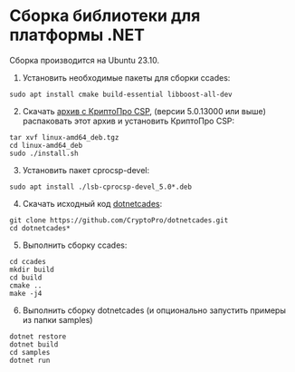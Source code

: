 Сборка библиотеки для платформы .NET
===
Сборка производится на Ubuntu 23.10.

1. Установить необходимые пакеты для сборки ccades:
```
sudo apt install cmake build-essential libboost-all-dev 
```
2. Скачать [архив с КриптоПро CSP](https://cryptopro.ru/products/csp/downloads), 
(версии 5.0.13000 или выше) распаковать этот архив и установить КриптоПро CSP:
```
tar xvf linux-amd64_deb.tgz
cd linux-amd64_deb
sudo ./install.sh
```
3. Установить пакет cprocsp-devel:
```
sudo apt install ./lsb-cprocsp-devel_5.0*.deb
```
4. Скачать исходный код [dotnetcades](https://github.com/CryptoPro/dotnetcades):
```
git clone https://github.com/CryptoPro/dotnetcades.git
cd dotnetcades*
```
5. Выполнить сборку ccades:
```
cd ccades
mkdir build
cd build
cmake ..
make -j4
```
6. Выполнить сборку dotnetcades (и опционально запустить примеры из папки samples)
```
dotnet restore
dotnet build
cd samples
dotnet run
```

